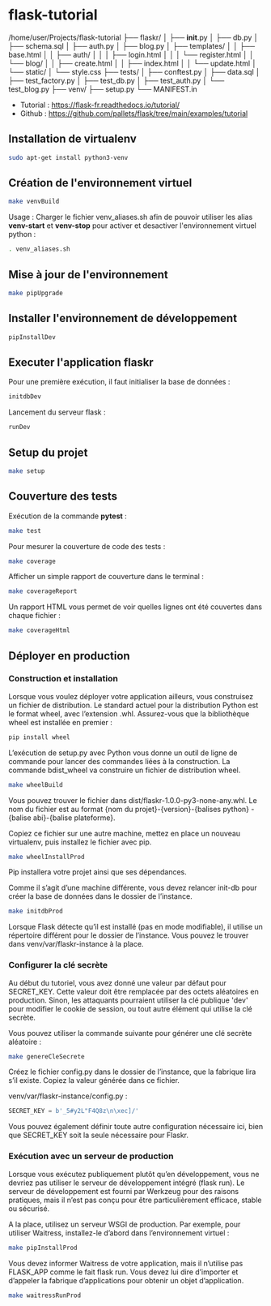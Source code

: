 # flask-tutorial

/home/user/Projects/flask-tutorial
├── flaskr/
│   ├── __init__.py
│   ├── db.py
│   ├── schema.sql
│   ├── auth.py
│   ├── blog.py
│   ├── templates/
│   │   ├── base.html
│   │   ├── auth/
│   │   │   ├── login.html
│   │   │   └── register.html
│   │   └── blog/
│   │       ├── create.html
│   │       ├── index.html
│   │       └── update.html
│   └── static/
│       └── style.css
├── tests/
│   ├── conftest.py
│   ├── data.sql
│   ├── test_factory.py
│   ├── test_db.py
│   ├── test_auth.py
│   └── test_blog.py
├── venv/
├── setup.py
└── MANIFEST.in

* Tutorial : https://flask-fr.readthedocs.io/tutorial/
* Github : https://github.com/pallets/flask/tree/main/examples/tutorial

## Installation de virtualenv
```bash
sudo apt-get install python3-venv
```

## Création de l'environnement virtuel
```bash
make venvBuild
```

Usage :
Charger le fichier venv_aliases.sh afin de pouvoir utiliser les alias **venv-start** et **venv-stop** pour activer et desactiver l'environnement virtuel python :
```bash
. venv_aliases.sh
```

## Mise à jour de l'environnement
```bash
make pipUpgrade
```

## Installer l'environnement de développement
```bash
pipInstallDev
```

## Executer l'application flaskr
Pour une première exécution, il faut initialiser la base de données :
```bash
initdbDev
```

Lancement du serveur flask :
```bash
runDev
```

## Setup du projet
```bash
make setup
```

## Couverture des tests
Exécution de la commande **pytest** :
```bash
make test
```

Pour mesurer la couverture de code des tests :
```bash
make coverage
```

Afficher un simple rapport de couverture dans le terminal :
```bash
make coverageReport
```

Un rapport HTML vous permet de voir quelles lignes ont été couvertes dans chaque fichier :
```bash
make coverageHtml
```

## Déployer en production
### Construction et installation
Lorsque vous voulez déployer votre application ailleurs, vous construisez un fichier de distribution. Le standard actuel pour la distribution Python est le format wheel, avec l’extension .whl. Assurez-vous que la bibliothèque wheel est installée en premier :
```bash
pip install wheel
```

L’exécution de setup.py avec Python vous donne un outil de ligne de commande pour lancer des commandes liées à la construction. La commande bdist_wheel va construire un fichier de distribution wheel.
```bash
make wheelBuild
```

Vous pouvez trouver le fichier dans dist/flaskr-1.0.0-py3-none-any.whl. Le nom du fichier est au format {nom du projet}-{version}-{balises python} -{balise abi}-{balise plateforme}.

Copiez ce fichier sur une autre machine, mettez en place un nouveau virtualenv, puis installez le fichier avec pip.
```bash
make wheelInstallProd
```

Pip installera votre projet ainsi que ses dépendances.

Comme il s’agit d’une machine différente, vous devez relancer init-db pour créer la base de données dans le dossier de l’instance.
```bash
make initdbProd
```

Lorsque Flask détecte qu’il est installé (pas en mode modifiable), il utilise un répertoire différent pour le dossier de l’instance. Vous pouvez le trouver dans venv/var/flaskr-instance à la place.

### Configurer la clé secrète
Au début du tutoriel, vous avez donné une valeur par défaut pour SECRET_KEY. Cette valeur doit être remplacée par des octets aléatoires en production. Sinon, les attaquants pourraient utiliser la clé publique 'dev' pour modifier le cookie de session, ou tout autre élément qui utilise la clé secrète.

Vous pouvez utiliser la commande suivante pour générer une clé secrète aléatoire :
```bash
make genereCleSecrete
```

Créez le fichier config.py dans le dossier de l’instance, que la fabrique lira s’il existe. Copiez la valeur générée dans ce fichier.

venv/var/flaskr-instance/config.py :
```python
SECRET_KEY = b'_5#y2L"F4Q8z\n\xec]/'
```

Vous pouvez également définir toute autre configuration nécessaire ici, bien que SECRET_KEY soit la seule nécessaire pour Flaskr.

### Exécution avec un serveur de production
Lorsque vous exécutez publiquement plutôt qu’en développement, vous ne devriez pas utiliser le serveur de développement intégré (flask run). Le serveur de développement est fourni par Werkzeug pour des raisons pratiques, mais il n’est pas conçu pour être particulièrement efficace, stable ou sécurisé.

A la place, utilisez un serveur WSGI de production. Par exemple, pour utiliser Waitress, installez-le d’abord dans l’environnement virtuel :
```bash
make pipInstallProd
```

Vous devez informer Waitress de votre application, mais il n’utilise pas FLASK_APP comme le fait flask run. Vous devez lui dire d’importer et d’appeler la fabrique d’applications pour obtenir un objet d’application.
```bash
make waitressRunProd
```

